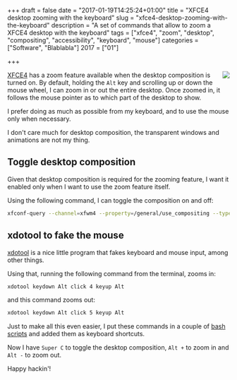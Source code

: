 +++
draft = false
date = "2017-01-19T14:25:24+01:00"
title = "XFCE4 desktop zooming with the keyboard"
slug = "xfce4-desktop-zooming-with-the-keyboard"
description = "A set of commands that allow to zoom a XFCE4 desktop with the keyboard"
tags = ["xfce4", "zoom", "desktop", "compositing", "accessibility", "keyboard", "mouse"]
categories = ["Software", "Blablabla"]
2017 = ["01"]

+++

<img src='/img/posts/xfce4-zoom.gif' style='float:right;padding-left: 5px;'>

[XFCE4](https://www.xfce.org/) has a zoom feature available when the desktop composition is turned on. By default, holding the `Alt` key and scrolling up or down the mouse wheel,
I can zoom in or out the entire desktop. Once zoomed in, it follows the mouse pointer as to which part of the desktop to show.

I prefer doing as much as possible from my keyboard, and to use the mouse only when necessary.

I don't care much for desktop composition, the transparent windows and animations are not my thing.

## Toggle desktop composition

Given that desktop composition is required for the zooming feature, I want it enabled only when I want to use the zoom feature itself.

Using the following command, I can toggle the composition on and off:

``` bash
xfconf-query --channel=xfwm4 --property=/general/use_compositing --type=bool --toggle
```

## xdotool to fake the mouse

[xdotool](http://www.semicomplete.com/projects/xdotool) is a nice little program that fakes keyboard and mouse input, among other things.

Using that, running the following command from the terminal, zooms in:

``` bash
xdotool keydown Alt click 4 keyup Alt
```

and this command zooms out:

``` bash
xdotool keydown Alt click 5 keyup Alt
```

Just to make all this even easier, I put these commands in a couple of [bash scripts](https://github.com/robertbasic/xfce4-helpers) and added them as keyboard shortcuts.

Now I have `Super C` to toggle the desktop composition, `Alt +` to zoom in and `Alt -` to zoom out.

Happy hackin'!
